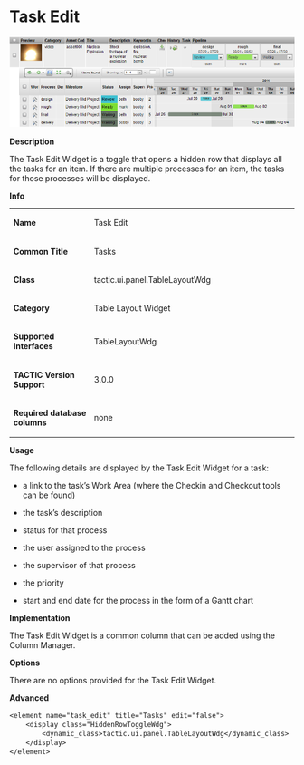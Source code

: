 # Task Edit

![image](media/1_setup_task_edit_overview.png)

**Description**

The Task Edit Widget is a toggle that opens a hidden row that displays
all the tasks for an item. If there are multiple processes for an item,
the tasks for those processes will be displayed.

**Info**

<table>
<colgroup>
<col width="28%" />
<col width="71%" />
</colgroup>
<tbody>
<tr class="odd">
<td><p><strong>Name</strong></p></td>
<td><p>Task Edit</p></td>
</tr>
<tr class="even">
<td><p><strong>Common Title</strong></p></td>
<td><p>Tasks</p></td>
</tr>
<tr class="odd">
<td><p><strong>Class</strong></p></td>
<td><p>tactic.ui.panel.TableLayoutWdg</p></td>
</tr>
<tr class="even">
<td><p><strong>Category</strong></p></td>
<td><p>Table Layout Widget</p></td>
</tr>
<tr class="odd">
<td><p><strong>Supported Interfaces</strong></p></td>
<td><p>TableLayoutWdg</p></td>
</tr>
<tr class="even">
<td><p><strong>TACTIC Version Support</strong></p></td>
<td><p>3.0.0<br />
</p></td>
</tr>
<tr class="odd">
<td><p><strong>Required database columns</strong></p></td>
<td><p>none</p></td>
</tr>
</tbody>
</table>

**Usage**

The following details are displayed by the Task Edit Widget for a task:

-   a link to the task’s Work Area (where the Checkin and Checkout tools
    can be found)

-   the task’s description

-   status for that process

-   the user assigned to the process

-   the supervisor of that process

-   the priority

-   start and end date for the process in the form of a Gantt chart

**Implementation**

The Task Edit Widget is a common column that can be added using the
Column Manager.

**Options**

There are no options provided for the Task Edit Widget.

**Advanced**

    <element name="task_edit" title="Tasks" edit="false">
        <display class="HiddenRowToggleWdg">
            <dynamic_class>tactic.ui.panel.TableLayoutWdg</dynamic_class>
        </display>
    </element>

